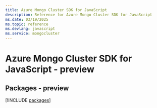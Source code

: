 ```yaml
---
title: Azure Mongo Cluster SDK for JavaScript
description: Reference for Azure Mongo Cluster SDK for JavaScript
ms.date: 03/19/2025
ms.topic: reference
ms.devlang: javascript
ms.service: mongocluster
---
```

# Azure Mongo Cluster SDK for JavaScript - preview
## Packages - preview
[!INCLUDE [packages](mongo-cluster-index.md)]